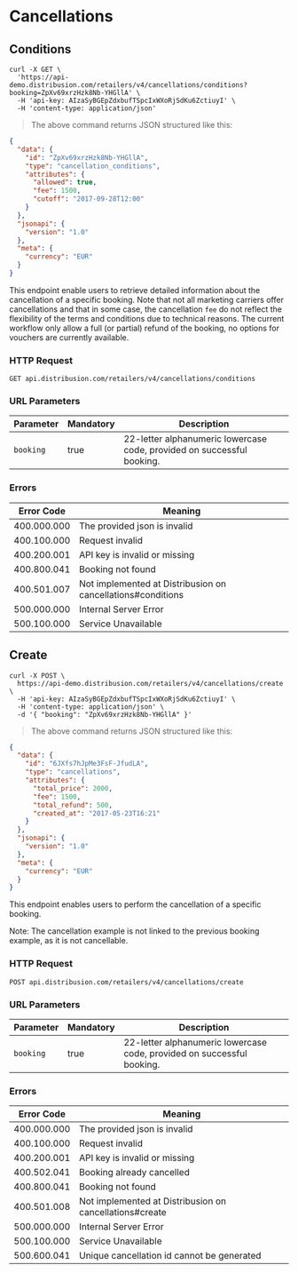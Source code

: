 # Cancellations

## Conditions

```shell
curl -X GET \
  'https://api-demo.distribusion.com/retailers/v4/cancellations/conditions?booking=ZpXv69xrzHzk8Nb-YHGllA' \
  -H 'api-key: AIzaSyBGEpZdxbufTSpcIxWXoRjSdKu6ZctiuyI' \
  -H 'content-type: application/json' 
```

> The above command returns JSON structured like this:

```json
{
  "data": {
    "id": "ZpXv69xrzHzk8Nb-YHGllA",
    "type": "cancellation_conditions",
    "attributes": {
      "allowed": true,
      "fee": 1500,
      "cutoff": "2017-09-28T12:00"
    }
  },
  "jsonapi": {
    "version": "1.0"
  },
  "meta": {
    "currency": "EUR"
  }
}
```

This endpoint enable users to retrieve detailed information about the cancellation of a specific booking. Note that not all marketing carriers offer cancellations and that in some case, the cancellation `fee` do not reflect the flexibility of the terms and conditions due to technical reasons. The current workflow only allow a full (or partial) refund of the booking, no options for vouchers are currently available.

### HTTP Request

`GET api.distribusion.com/retailers/v4/cancellations/conditions`

### URL Parameters

Parameter           | Mandatory | Description
------------------- | --------- | -----------
`booking`           | true      | 22-letter alphanumeric lowercase code, provided on successful booking.

### Errors

Error Code  | Meaning
----------- | -------
400.000.000 | The provided json is invalid
400.100.000 | Request invalid
400.200.001 | API key is invalid or missing
400.800.041 | Booking not found
400.501.007 | Not implemented at Distribusion on cancellations#conditions
500.000.000 | Internal Server Error
500.100.000 | Service Unavailable


## Create
```shell
curl -X POST \
  https://api-demo.distribusion.com/retailers/v4/cancellations/create \
  -H 'api-key: AIzaSyBGEpZdxbufTSpcIxWXoRjSdKu6ZctiuyI' \
  -H 'content-type: application/json' \
  -d '{ "booking": "ZpXv69xrzHzk8Nb-YHGllA" }'
```

> The above command returns JSON structured like this:

```json
{
  "data": {
    "id": "6JXfs7hJpMe3FsF-JfudLA",
    "type": "cancellations",
    "attributes": {
      "total_price": 2000,
      "fee": 1500,
      "total_refund": 500,
      "created_at": "2017-05-23T16:21"
    }
  },
  "jsonapi": {
    "version": "1.0"
  },
  "meta": {
    "currency": "EUR"
  }
}
```

This endpoint enables users to perform the cancellation of a specific booking. 

Note: The cancellation example is not linked to the previous booking example, as it is not cancellable. 

### HTTP Request

`POST api.distribusion.com/retailers/v4/cancellations/create`

### URL Parameters

Parameter           | Mandatory | Description
------------------- | --------- | -----------
`booking`           | true      | 22-letter alphanumeric lowercase code, provided on successful booking.

### Errors

Error Code  | Meaning
----------- | -------
400.000.000 | The provided json is invalid
400.100.000 | Request invalid
400.200.001 | API key is invalid or missing
400.502.041 | Booking already cancelled
400.800.041 | Booking not found
400.501.008 | Not implemented at Distribusion on cancellations#create
500.000.000 | Internal Server Error
500.100.000 | Service Unavailable
500.600.041 | Unique cancellation id cannot be generated
